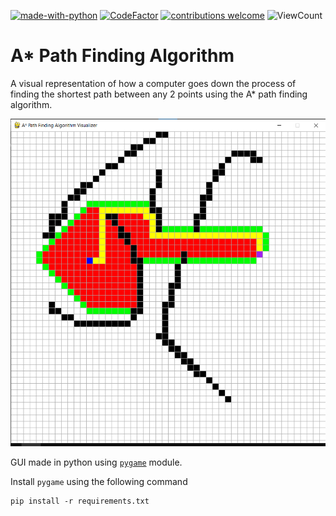 [![made-with-python](https://img.shields.io/static/v1?label=Made%20with&message=Python&logo=python&labelColor=FFD745&color=3475A7)](https://www.python.org/)
[![CodeFactor](https://www.codefactor.io/repository/github/sourhub226/a-star-algo-visualizer-python/badge)](https://www.codefactor.io/repository/github/sourhub226/a-star-algo-visualizer-python)
[![contributions welcome](https://img.shields.io/badge/contributions-welcome-brightgreen.svg?style=flat)](https://github.com/sourhub226/A-star-algo-visualizer-python/issues)
![ViewCount](https://views.whatilearened.today/views/github/sourhub226/A-star-path-finding-algorithm-visualizer-python.svg)

# A* Path Finding Algorithm

A visual representation of how a computer goes down the process of finding the shortest path between any 2 points using the A* path finding algorithm.


<img src="preview.png" alt="app-screenshot" width='550px'/>


GUI made in python using [`pygame`](https://pypi.org/project/pygame/) module.

Install `pygame` using the following command

    pip install -r requirements.txt
